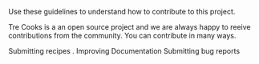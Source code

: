 Use these guidelines to understand how to contribute to this project.

Tre Cooks is a an open source project and we are always happy to reeive contributions from the community. You can contribute in many ways.

Submitting recipes .
Improving Documentation
Submitting bug reports 
